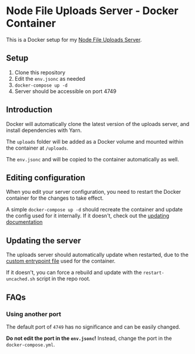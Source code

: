 # Node File Uploads Server - Docker Container

This is a Docker setup for my [Node File Uploads Server](https://github.com/davwheat/node-js-file-uploads-server).

## Setup

1. Clone this repository
2. Edit the `env.jsonc` as needed
3. `docker-compose up -d`
4. Server should be accessible on port 4749

## Introduction

Docker will automatically clone the latest version of the uploads server, and install dependencies with Yarn.

The `uploads` folder will be added as a Docker volume and mounted within the container at `/uploads`.

The `env.jsonc` and will be copied to the container automatically as well.

## Editing configuration

When you edit your server configuration, you need to restart the Docker container for the changes to take effect.

A simple `docker-compose up -d` should recreate the container and update the config used for it internally. If it doesn't, check out the [updating documentation](#updating-the-server)

## Updating the server

The uploads server should automatically update when restarted, due to the [custom entrypoint file](docker-entrypoint.sh) used for the container.

If it doesn't, you can force a rebuild and update with the `restart-uncached.sh` script in the repo root.

## FAQs

### Using another port

The default port of `4749` has no significance and can be easily changed.

**Do not edit the port in the `env.jsonc`!** Instead, change the port in the `docker-compose.yml`.
